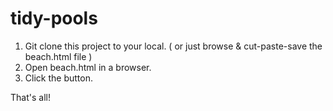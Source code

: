 # tidy-pools

1.  Git clone this project to your local.
    ( or just browse & cut-paste-save the beach.html file )
2.  Open beach.html in a browser.
3.  Click the button.

That's all!